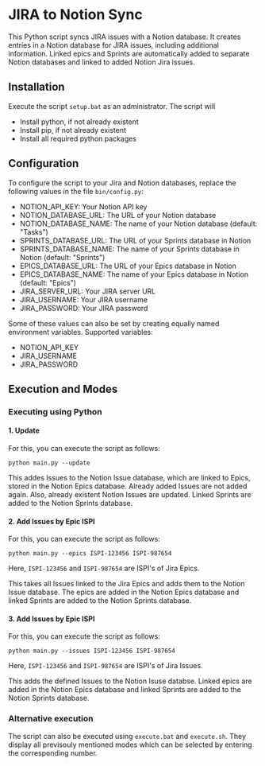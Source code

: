 # JIRA to Notion Sync
This Python script syncs JIRA issues with a Notion database. It creates entries in a Notion database for JIRA issues, including additional information. Linked epics and Sprints are automatically added to separate Notion databases and linked to added Notion Jira issues.

## Installation

Execute the script `setup.bat` as an administrator. 
The script will
- Install python, if not already existent
- Install pip, if not already existent
- Install all required python packages

## Configuration
To configure the script to your Jira and Notion databases, replace the following values in the file `bin/config.py`:
- NOTION_API_KEY: Your Notion API key
- NOTION_DATABASE_URL: The URL of your Notion database
- NOTION_DATABASE_NAME: The name of your Notion database (default: "Tasks")
- SPRINTS_DATABASE_URL: The URL of your Sprints database in Notion
- SPRINTS_DATABASE_NAME: The name of your Sprints database in Notion (default: "Sprints")
- EPICS_DATABASE_URL: The URL of your Epics database in Notion
- EPICS_DATABASE_NAME: The name of your Epics database in Notion (default: "Epics")
- JIRA_SERVER_URL: Your JIRA server URL
- JIRA_USERNAME: Your JIRA username
- JIRA_PASSWORD: Your JIRA password

Some of these values can also be set by creating equally named environment variables. Supported variables:
- NOTION_API_KEY
- JIRA_USERNAME
- JIRA_PASSWORD

## Execution and Modes

### Executing using Python
#### 1. Update
For this, you can execute the script as follows:
```
python main.py --update
```
This addes Issues to the Notion Issue database, which are linked to Epics, stored in the Notion Epics database. Already added Issues are not added again. Also, already existent Notion Issues are updated. Linked Sprints are added to the Notion Sprints database.

#### 2. Add Issues by Epic ISPI
For this, you can execute the script as follows:
```
python main.py --epics ISPI-123456 ISPI-987654 
```
Here, `ISPI-123456` and `ISPI-987654` are ISPI's of Jira Epics.

This takes all Issues linked to the Jira Epics and adds them to the Notion Issue database. The epics are added in the Notion Epics database and linked Sprints are added to the Notion Sprints database.

#### 3. Add Issues by Epic ISPI
For this, you can execute the script as follows:
```
python main.py --issues ISPI-123456 ISPI-987654 
```
Here, `ISPI-123456` and `ISPI-987654` are ISPI's of Jira Issues.

This adds the defined Issues to the Notion Isuse databse. Linked epics are added in the Notion Epics database and linked Sprints are added to the Notion Sprints database.

### Alternative execution
The script can also be executed using `execute.bat` and `execute.sh`. They display all previsouly mentioned modes which can be selected by entering the corresponding number.